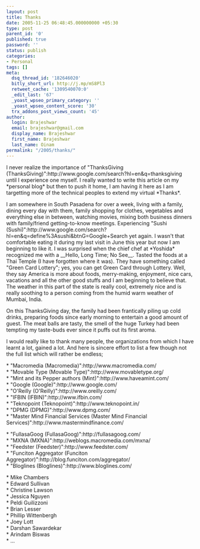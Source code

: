```yaml
---
layout: post
title: Thanks
date: 2005-11-25 06:48:45.000000000 +05:30
type: post
parent_id: '0'
published: true
password: ''
status: publish
categories:
- Personal
tags: []
meta:
  dsq_thread_id: '182646020'
  bitly_short_url: http://j.mp/mS8Pl3
  retweet_cache: '1309540070:0'
  _edit_last: '67'
  _yoast_wpseo_primary_category: ''
  _yoast_wpseo_content_score: '30'
  trx_addons_post_views_count: '45'
author:
  login: Brajeshwar
  email: brajeshwar@gmail.com
  display_name: Brajeshwar
  first_name: Brajeshwar
  last_name: Oinam
permalink: "/2005/thanks/"
---
```

<p>I never realize the importance of "ThanksGiving (ThanksGiving)":http://www.google.com/search?hl=en&q=thanksgiving until I experience one myself. I really wanted to write this article on my *personal blog* but then to push it home, I am having it here as I am targetting more of the technical peoples to extend my virtual *Thanks*.</p>
<p>I am somewhere in South Pasadena for over a week, living with a family, dining every day with them, family shopping for clothes, vegetables and everything else in between, watching movies, mixing both business dinners with family/friend getting-to-know meetings. Experiencing "Sushi (Sushi)":http://www.google.com/search?hl=en&q=define%3Asushi&btnG=Google+Search yet again. I wasn't that comfortable eating it during my last visit in June this year but now I am beginning to like it. I was surprised when the chief chef at *Yoshida* recognized me with a __Hello, Long Time; No See__. Tasted the foods at a Thai Temple (I have forgotten where it was). They have something called "Green Card Lottery"; yes, you can get Green Card through Lottery. Well, they say America is more about foods, merry-making, enjoyment, nice cars, vacations and all the other good stuffs and I am beginning to believe that. The weather in this part of the state is really cool, extremely nice and is really soothing to a person coming from the humid warm weather of Mumbai, India.</p>
<p>On this ThanksGiving day, the family had been frantically piling up cold drinks, preparing foods since early morning to entertain a good amount of guest. The meat balls are tasty, the smell of the huge Turkey had been tempting my taste-buds ever since it puffs out its first aroma.</p>
<p>I would really like to thank many people, the organizations from which I have learnt a lot, gained a lot. And here is sincere effort to list a few though not the full list which will rather be endless;</p>
<p>* "Macromedia (Macromedia)":http://www.macromedia.com/<br />
* "Movable Type (Movable Type)":http://www.movabletype.org/<br />
* "Mint and its Pepper authors (Mint)":http://www.haveamint.com/<br />
* "Google (Google)":http://www.google.com/<br />
* "O'Reilly (O'Reilly)":http://www.oreilly.com/<br />
* "IFBIN (IFBIN)":http://www.ifbin.com/<br />
* "Teknopoint (Teknopoint)":http://www.teknopoint.in/<br />
* "DPMG (DPMG)":http://www.dpmg.com/<br />
* "Master Mind Financial Services (Master Mind Financial Services)":http://www.mastermindfinance.com/</p>
<p>* "FullasaGoog (FullasaGoog)":http://fullasagoog.com/<br />
* "MXNA (MXNA)":http://weblogs.macromedia.com/mxna/<br />
* "Feedster (Feedster)":http://www.feedster.com/<br />
* "Funciton Aggregator (Funciton Aggregator)":http://blog.funciton.com/aggregator/<br />
* "Bloglines (Bloglines)":http://www.bloglines.com/</p>
<p>* Mike Chambers<br />
* Edward Sullivan<br />
* Christine Lawson<br />
* Jessica Nguyen<br />
* Peldi Guilizzoni<br />
* Brian Lesser<br />
* Phillip Wittenbergh<br />
* Joey Lott<br />
* Darshan Sawardekar<br />
* Arindam Biswas<br />
* ...</p>

